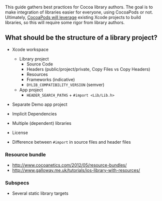 This guide gathers best practices for Cocoa library authors. The goal is to make integration of libraries easier for everyone, using CocoaPods or not. Ultimately, [CocoaPods will leverage](https://github.com/CocoaPods/CocoaPods/issues/1024) existing Xcode projects to build libraries, so this will require some rigor from library authors.

## What should be the structure of a library project?

* Xcode workspace
	* Library project
		* Source Code
		* Headers (public/project/private, Copy Files vs Copy Headers)
		* Resources
		* Frameworks (indicative)
		* `DYLIB_COMPATIBILITY_VERSION` (semver)
	* App project
		* `HEADER_SEARCH_PATHS` + `#import <Lib/Lib.h>`

* Separate Demo app project
* Implicit Dependencies
* Multiple (dependent) libraries
* License
* Difference between `#import` in source files and header files

### Resource bundle

* http://www.cocoanetics.com/2012/05/resource-bundles/
* http://www.galloway.me.uk/tutorials/ios-library-with-resources/

### Subspecs

* Several static library targets
